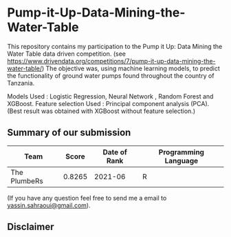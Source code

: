 # Pump-it-Up-Data-Mining-the-Water-Table

This repository contains my participation to the Pump it Up: Data Mining the Water Table data driven competition. 
(see https://www.drivendata.org/competitions/7/pump-it-up-data-mining-the-water-table/)
The objective was, using machine learning models, to predict the functionality of ground water pumps found throughout the country of Tanzania.



Models Used : Logistic Regression, Neural Network , Random Forest and XGBoost. 
Feature selection Used : Principal component analysis (PCA).
(Best result was obtained with XGBoost without feature selection.)

## Summary of our submission 

Team | Score | Date of Rank | Programming Language
--- | --- | --- | --- 
The PlumbeRs| 0.8265 | 2021-06 | R


(If you have any question feel free to send me a email to yassin.sahraoui@gmail.com).


## Disclaimer
